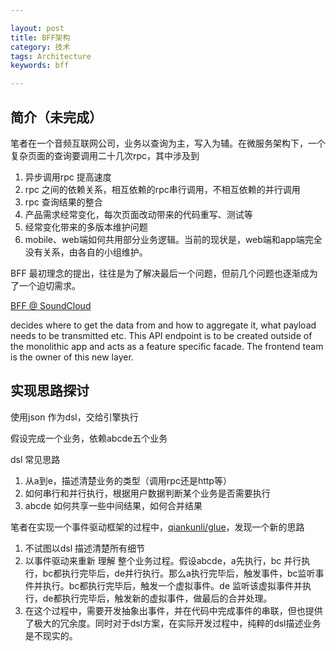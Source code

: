 ```yaml
---

layout: post
title: BFF架构
category: 技术
tags: Architecture
keywords: bff

---
```


## 简介（未完成）

笔者在一个音频互联网公司，业务以查询为主，写入为辅。在微服务架构下，一个复杂页面的查询要调用二十几次rpc，其中涉及到

1. 异步调用rpc 提高速度
2. rpc 之间的依赖关系，相互依赖的rpc串行调用，不相互依赖的并行调用
3. rpc 查询结果的整合
4. 产品需求经常变化，每次页面改动带来的代码重写、测试等
5. 经常变化带来的多版本维护问题
6. mobile、web端如何共用部分业务逻辑。当前的现状是，web端和app端完全没有关系，由各自的小组维护。

BFF 最初理念的提出，往往是为了解决最后一个问题，但前几个问题也逐渐成为了一个迫切需求。


[BFF @ SoundCloud](https://www.thoughtworks.com/insights/blog/bff-soundcloud)

decides where to get the data from and how to aggregate it, what payload needs to be transmitted etc. This API endpoint is to be created outside of the monolithic app and acts as a feature specific facade. The frontend team is the owner of this new layer.


## 实现思路探讨

使用json 作为dsl，交给引擎执行

假设完成一个业务，依赖abcde五个业务

dsl 常见思路

1. 从a到e，描述清楚业务的类型（调用rpc还是http等）
2. 如何串行和并行执行，根据用户数据判断某个业务是否需要执行
3. abcde 如何共享一些中间结果，如何合并结果

笔者在实现一个事件驱动框架的过程中，[qiankunli/glue](https://github.com/qiankunli/glue)，发现一个新的思路

1. 不试图以dsl 描述清楚所有细节
2. 以事件驱动来重新 理解 整个业务过程。假设abcde，a先执行，bc 并行执行，bc都执行完毕后，de并行执行。那么a执行完毕后，触发事件，bc监听事件并执行。bc都执行完毕后，触发一个虚拟事件。de 监听该虚拟事件并执行，de都执行完毕后，触发新的虚拟事件，做最后的合并处理。
3. 在这个过程中，需要开发抽象出事件，并在代码中完成事件的串联，但也提供了极大的冗余度。同时对于dsl方案，在实际开发过程中，纯粹的dsl描述业务是不现实的。



